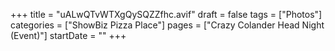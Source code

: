 +++
title = "uALwQTvWTXgQySQZZfhc.avif"
draft = false
tags = ["Photos"]
categories = ["ShowBiz Pizza Place"]
pages = ["Crazy Colander Head Night (Event)"]
startDate = ""
+++
